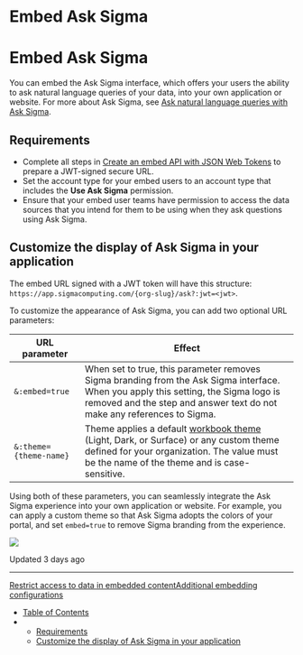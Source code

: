 # Embed Ask Sigma

# Embed Ask Sigma

You can embed the Ask Sigma interface, which offers your users the ability to ask natural language queries of your data, into your own application or website. For more about Ask Sigma, see [Ask natural language queries with Ask Sigma](/docs/ask-natural-language-queries-with-ask-sigma).

## Requirements

* Complete all steps in [Create an embed API with JSON Web Tokens](/docs/create-an-embed-api-with-json-web-tokens) to prepare a JWT-signed secure URL.
* Set the account type for your embed users to an account type that includes the **Use Ask Sigma** permission.
* Ensure that your embed user teams have permission to access the data sources that you intend for them to be using when they ask questions using Ask Sigma.

## Customize the display of Ask Sigma in your application

The embed URL signed with a JWT token will have this structure: `https://app.sigmacomputing.com/{org-slug}/ask?:jwt=<jwt>`.

To customize the appearance of Ask Sigma, you can add two optional URL parameters:

| URL parameter | Effect |
| --- | --- |
| `&:embed=true` | When set to true, this parameter removes Sigma branding from the Ask Sigma interface. When you apply this setting, the Sigma logo is removed and the step and answer text do not make any references to Sigma. |
| `&:theme={theme-name}` | Theme applies a default [workbook theme](/docs/create-and-manage-workbook-themes) (Light, Dark, or Surface) or any custom theme defined for your organization. The value must be the name of the theme and is case-sensitive. |

Using both of these parameters, you can seamlessly integrate the Ask Sigma experience into your own application or website. For example, you can apply a custom theme so that Ask Sigma adopts the colors of your portal, and set `embed=true` to remove Sigma branding from the experience.

![](https://files.readme.io/b100a78ba266950e7b67d86f994feaa46d1613486a73ab420a5d8a5c0119953b-ask-sigma-embed-themed.png)

Updated 3 days ago

---

[Restrict access to data in embedded content](/docs/restrict-access-to-data-in-embedded-content)[Additional embedding configurations](/docs/additional-embedding-configurations)

* [Table of Contents](#)
* + [Requirements](#requirements)
  + [Customize the display of Ask Sigma in your application](#customize-the-display-of-ask-sigma-in-your-application)